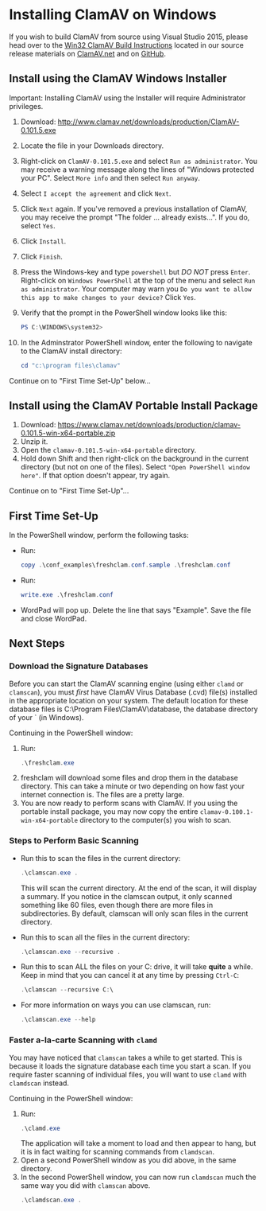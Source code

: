 # Installing ClamAV on Windows

If you wish to build ClamAV from source using Visual Studio 2015, please head over to the [Win32 ClamAV Build Instructions](win32/README.md) located in our source release materials on [ClamAV.net](https://www.clamav.net/downloads) and on [GitHub](https://github.com/Cisco-Talos/clamav-devel).

## Install using the ClamAV Windows Installer

Important: Installing ClamAV using the Installer will require Administrator privileges.

1. Download: http://www.clamav.net/downloads/production/ClamAV-0.101.5.exe
2. Locate the file in your Downloads directory.
3. Right-click on `ClamAV-0.101.5.exe` and select `Run as administrator`. You may receive a warning message along the lines of "Windows protected your PC".  Select `More info` and then select `Run anyway`.
4. Select `I accept the agreement` and click `Next`.
5. Click `Next` again. If you've removed a previous installation of ClamAV, you may receive the prompt "The folder ... already exists...". If you do, select `Yes`.
6. Click `Install`.
7. Click `Finish`.
8. Press the Windows-key and type `powershell` but _DO NOT_ press `Enter`. Right-click on `Windows PowerShell` at the top of the menu and select `Run as administrator`. Your computer may warn you `Do you want to allow this app to make changes to your device?`  Click `Yes`.
9. Verify that the prompt in the PowerShell window looks like this:
    ```powershell
    PS C:\WINDOWS\system32>
    ```

10. In the Adminstrator PowerShell window, enter the following to navigate to the ClamAV install directory:
    ```powershell
    cd "c:\program files\clamav"
    ```

Continue on to "First Time Set-Up" below...

## Install using the ClamAV Portable Install Package

1. Download: https://www.clamav.net/downloads/production/clamav-0.101.5-win-x64-portable.zip
2. Unzip it.
3. Open the `clamav-0.101.5-win-x64-portable` directory.
4. Hold down Shift and then right-click on the background in the current directory (but not on one of the files). Select `"Open PowerShell window here"`. If that option doesn't appear, try again.

Continue on to "First Time Set-Up"...

## First Time Set-Up

In the PowerShell window, perform the following tasks:

* Run:
    ```powershell
    copy .\conf_examples\freshclam.conf.sample .\freshclam.conf
    ```
* Run:
    ```powershell
    write.exe .\freshclam.conf
    ```
* WordPad will pop up. Delete the line that says "Example". Save the file and close WordPad.

## Next Steps

### Download the Signature Databases

Before you can start the ClamAV scanning engine (using either `clamd` or `clamscan`), you must _first_ have ClamAV Virus Database (.cvd) file(s) installed in the appropriate location on your system. The default location for these database files is C:\Program Files\ClamAV\database, the database directory of your ` (in Windows).

Continuing in the PowerShell window:

1. Run:
    ```powershell
    .\freshclam.exe
    ```
2. freshclam will download some files and drop them in the database directory. This can take a minute or two depending on how fast your internet connection is. The files are a pretty large.
3. You are now ready to perform scans with ClamAV. If you using the portable install package, you may now copy the entire `clamav-0.100.1-win-x64-portable` directory to the computer(s) you wish to scan.

### Steps to Perform Basic Scanning

* Run this to scan the files in the current directory:
    ```powershell
    .\clamscan.exe .
    ```

  This will scan the current directory. At the end of the scan, it will display a summary. If you notice in the clamscan output, it only scanned something like 60 files, even though there are more files in subdirectories. By default, clamscan will only scan files in the current directory.

* Run this to scan all the files in the current directory:
    ```powershell
    .\clamscan.exe --recursive .
    ```

* Run this to scan ALL the files on your C: drive, it will take **quite** a while. Keep in mind that you can cancel it at any time by pressing `Ctrl-C`:
    ```powershell
    .\clamscan --recursive C:\
    ```

* For more information on ways you can use clamscan, run:
    ```powershell
    .\clamscan.exe --help
    ```

### Faster a-la-carte Scanning with `clamd`

You may have noticed that `clamscan` takes a while to get started. This is because it loads the signature database each time you start a scan. If you require faster scanning of individual files, you will want to use `clamd` with `clamdscan` instead.

Continuing in the PowerShell window:

1. Run:
    ```powershell
    .\clamd.exe
    ```
    The application will take a moment to load and then appear to hang, but it is in fact waiting for scanning commands from `clamdscan`.
2. Open a second PowerShell window as you did above, in the same directory.
3. In the second PowerShell window, you can now run `clamdscan` much the same way you did with `clamscan` above.
    ```powershell
    .\clamdscan.exe .
    ```
